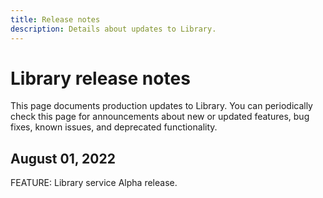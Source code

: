 ```yaml
---
title: Release notes
description: Details about updates to Library.
---
```


# Library release notes

This page documents production updates to Library. You can periodically check this page for announcements about new or updated features, bug fixes, known issues, and deprecated functionality.

## August 01, 2022

FEATURE: Library service Alpha release.
